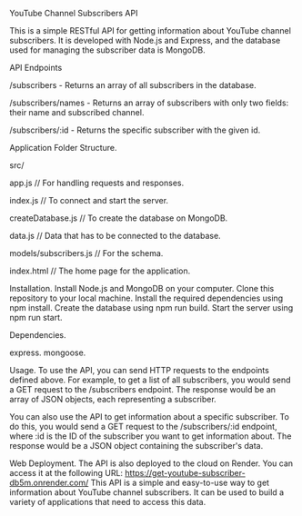 YouTube Channel Subscribers API

This is a simple RESTful API for getting information about YouTube channel subscribers. It is developed with Node.js and Express, and the database used for managing the subscriber data is MongoDB.

API Endpoints

/subscribers - Returns an array of all subscribers in the database.

/subscribers/names - Returns an array of subscribers with only two fields: their name and subscribed channel.

/subscribers/:id - Returns the specific subscriber with the given id.

Application Folder Structure.

src/

app.js // For handling requests and responses.

index.js // To connect and start the server.

createDatabase.js // To create the database on MongoDB.

data.js // Data that has to be connected to the database.

models/subscribers.js // For the schema.

index.html // The home page for the application.

Installation.
Install Node.js and MongoDB on your computer.
Clone this repository to your local machine.
Install the required dependencies using npm install.
Create the database using npm run build.
Start the server using npm run start.

Dependencies.

express.
mongoose.

Usage.
To use the API, you can send HTTP requests to the endpoints defined above. For example, to get a list of all subscribers, you would send a GET request to the /subscribers endpoint. The response would be an array of JSON objects, each representing a subscriber.

You can also use the API to get information about a specific subscriber. To do this, you would send a GET request to the /subscribers/:id endpoint, where :id is the ID of the subscriber you want to get information about. The response would be a JSON object containing the subscriber's data.

Web Deployment.
The API is also deployed to the cloud on Render. You can access it at the following URL:
https://get-youtube-subscriber-db5m.onrender.com/
This API is a simple and easy-to-use way to get information about YouTube channel subscribers. It can be used to build a variety of applications that need to access this data.
